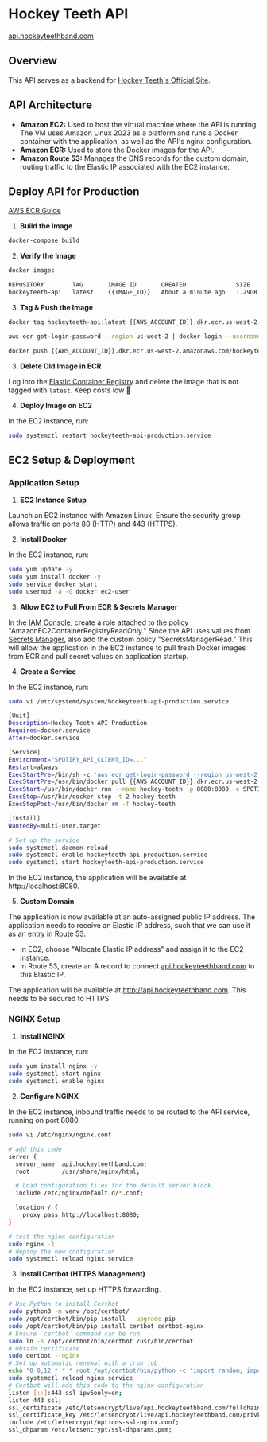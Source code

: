 # Hockey Teeth API
[api.hockeyteethband.com](https://api.hockeyteethband.com)

## Overview
This API serves as a backend for [Hockey Teeth's Official Site](https://hockeyteethband.com).

## API Architecture
- **Amazon EC2:** Used to host the virtual machine where the API is running. The VM uses Amazon Linux 2023 as a platform and runs a Docker container with the application, as well as the API's nginx configuration.
- **Amazon ECR:** Used to store the Docker images for the API.
- **Amazon Route 53:** Manages the DNS records for the custom domain, routing traffic to the Elastic IP associated with the EC2 instance.

## Deploy API for Production

[AWS ECR Guide](https://docs.aws.amazon.com/AmazonECR/latest/userguide/getting-started-cli.html)
1. **Build the Image**

```sh
docker-compose build
```

2. **Verify the Image**

```sh
docker images

REPOSITORY        TAG       IMAGE ID       CREATED              SIZE
hockeyteeth-api   latest    {{IMAGE_ID}}   About a minute ago   1.29GB
```

3. **Tag & Push the Image**

```sh
docker tag hockeyteeth-api:latest {{AWS_ACCOUNT_ID}}.dkr.ecr.us-west-2.amazonaws.com/hockeyteeth-api-production

aws ecr get-login-password --region us-west-2 | docker login --username AWS --password-stdin {{AWS_ACCOUNT_ID}}.dkr.ecr.us-west-2.amazonaws.com

docker push {{AWS_ACCOUNT_ID}}.dkr.ecr.us-west-2.amazonaws.com/hockeyteeth-api-production
```

3. **Delete Old Image in ECR**

Log into the [Elastic Container Registry](https://us-west-2.console.aws.amazon.com/ecr) and delete the image that is not tagged with `latest`. Keep costs low :tada:

4. **Deploy Image on EC2**

In the EC2 instance, run:

```sh
sudo systemctl restart hockeyteeth-api-production.service
```

## EC2 Setup & Deployment

### Application Setup
1. **EC2 Instance Setup**

Launch an EC2 instance with Amazon Linux. Ensure the security group allows traffic on ports 80 (HTTP) and 443 (HTTPS).

2. **Install Docker**

In the EC2 instance, run:

```sh
sudo yum update -y
sudo yum install docker -y
sudo service docker start
sudo usermod -a -G docker ec2-user

```

3. **Allow EC2 to Pull From ECR & Secrets Manager**

In the [IAM Console](https://us-east-1.console.aws.amazon.com/iamv2/home?region=us-west-2#/roles), create a role attached to the policy "AmazonEC2ContainerRegistryReadOnly." Since the API uses values from [Secrets Manager](https://us-west-2.console.aws.amazon.com/secretsmanager/listsecrets?region=us-west-2), also add the custom policy "SecretsManagerRead." This will allow the application in the EC2 instance to pull fresh Docker images from ECR and pull secret values on application startup.

4. **Create a Service**

In the EC2 instance, run:

```sh
sudo vi /etc/systemd/system/hockeyteeth-api-production.service

[Unit]
Description=Hockey Teeth API Production
Requires=docker.service
After=docker.service

[Service]
Environment="SPOTIFY_API_CLIENT_ID=..."
Restart=always
ExecStartPre=/bin/sh -c 'aws ecr get-login-password --region us-west-2 | docker login --username AWS --password-stdin {{AWS_ACCOUNT_ID}}.dkr.ecr.us-west-2.amazonaws.com'
ExecStartPre=/usr/bin/docker pull {{AWS_ACCOUNT_ID}}.dkr.ecr.us-west-2.amazonaws.com/hockeyteeth-api-production:latest
ExecStart=/usr/bin/docker run --name hockey-teeth -p 8080:8080 -e SPOTIFY_API_CLIENT_ID=... {{AWS_ACCOUNT_ID}}.dkr.ecr.us-west-2.amazonaws.com/hockeyteeth-api-production:latest
ExecStop=/usr/bin/docker stop -t 2 hockey-teeth
ExecStopPost=/usr/bin/docker rm -f hockey-teeth

[Install]
WantedBy=multi-user.target

# Set up the service
sudo systemctl daemon-reload
sudo systemctl enable hockeyteeth-api-production.service
sudo systemctl start hockeyteeth-api-production.service
```

In the EC2 instance, the application will be available at http://localhost:8080.

5. **Custom Domain**

The application is now available at an auto-assigned public IP address. The application needs to receive an Elastic IP address, such that we can use it as an entry in Route 53.

- In EC2, choose "Allocate Elastic IP address" and assign it to the EC2 instance.
- In Route 53, create an A record to connect [api.hockeyteethband.com](api.hockeyteethband.com) to this Elastic IP.

The application will be available at http://api.hockeyteethband.com. This needs to be secured to HTTPS.

### NGINX Setup

1. **Install NGINX**

In the EC2 instance, run:

```sh
sudo yum install nginx -y
sudo systemctl start nginx
sudo systemctl enable nginx
```

2. **Configure NGINX**

In the EC2 instance, inbound traffic needs to be routed to the API service, running on port 8080.

```sh
sudo vi /etc/nginx/nginx.conf

# add this code
server {
  server_name  api.hockeyteethband.com;
  root         /usr/share/nginx/html;

  # Load configuration files for the default server block.
  include /etc/nginx/default.d/*.conf;

  location / {
    proxy_pass http://localhost:8080;
}

# test the nginx configuration
sudo nginx -t
# deploy the new configuration
sudo systemctl reload nginx.service
```

3. **Install Certbot (HTTPS Management)**

In the EC2 instance, set up HTTPS forwarding.

```sh
# Use Python to install Certbot
sudo python3 -m venv /opt/certbot/
sudo /opt/certbot/bin/pip install --upgrade pip
sudo /opt/certbot/bin/pip install certbot certbot-nginx
# Ensure `certbot` command can be run
sudo ln -s /opt/certbot/bin/certbot /usr/bin/certbot
# Obtain certificate
sudo certbot --nginx
# Set up automatic renewal with a cron job
echo "0 0,12 * * * root /opt/certbot/bin/python -c 'import random; import time; time.sleep(random.random() * 3600)' && sudo certbot renew -q" | sudo tee -a /etc/crontab > /dev/null
sudo systemctl reload nginx.service
# Certbot will add this code to the nginx configuration
listen [::]:443 ssl ipv6only=on;
listen 443 ssl;
ssl_certificate /etc/letsencrypt/live/api.hockeyteethband.com/fullchain.pem;
ssl_certificate_key /etc/letsencrypt/live/api.hockeyteethband.com/privkey.pem;
include /etc/letsencrypt/options-ssl-nginx.conf;
ssl_dhparam /etc/letsencrypt/ssl-dhparams.pem;
```
